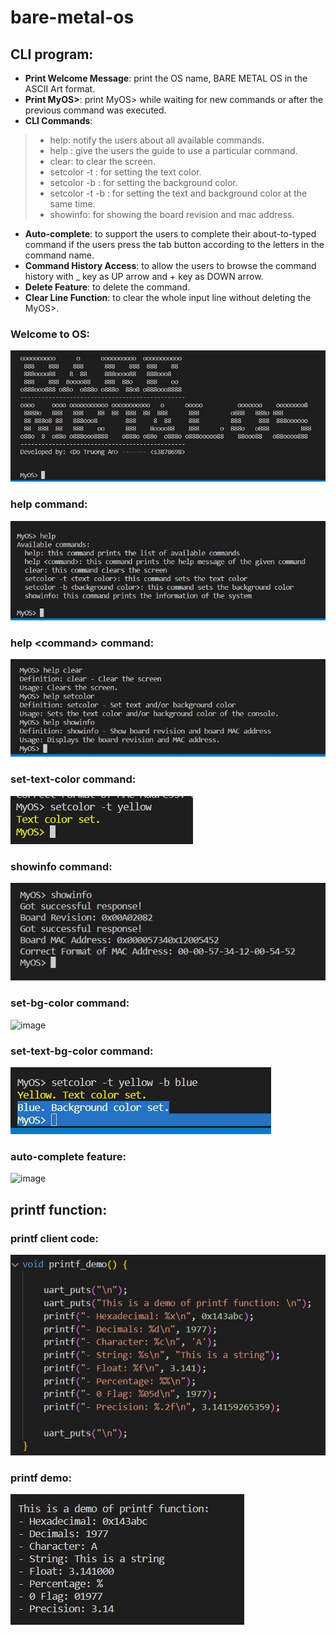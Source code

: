 # bare-metal-os

## CLI program:
- **Print Welcome Message**: print the OS name, BARE METAL OS in the ASCII Art format. 
- **Print MyOS>**: print MyOS> while waiting for new commands or after the previous command was executed. 
- **CLI Commands**:
> - help: notify the users about all available commands. 
> - help <command>: give the users the guide to use a particular command. 
> - clear: to clear the screen. 
> - setcolor -t <text-color>: for setting the text color. 
> - setcolor -b <background-color>: for setting the background color.
> - setcolor -t <text-color> -b <background-color>: for setting the text and background color at the same time. 
> - showinfo: for showing the board revision and mac address. 
- **Auto-complete**: to support the users to complete their about-to-typed command if the users press the tab button according to the letters in the command name.  
- **Command History Access**: to allow the users to browse the command history with _ key as UP arrow and + key as DOWN arrow.
- **Delete Feature**: to delete the command.
- **Clear Line Function**: to  clear the whole input line without deleting the MyOS>. 

### Welcome to OS:
![Alt text](https://github.com/andtr-2021/cli-printf-bare-metal-os/blob/master/osWelcome.JPG)

### help command:

![Alt text](https://github.com/andtr-2021/cli-printf-bare-metal-os/blob/master/help.JPG)

### help \<command\> command:

![Alt text](https://github.com/andtr-2021/cli-printf-bare-metal-os/blob/master/man.JPG)

### set-text-color command:

![Alt text](https://github.com/andtr-2021/cli-printf-bare-metal-os/blob/master/set%20text%20color.JPG)

### showinfo command: 

![Alt text](https://github.com/andtr-2021/cli-printf-bare-metal-os/blob/master/showinfo.JPG)

### set-bg-color command:

![image](https://github.com/andtr-2021/cli-printf-bare-metal-os/assets/79509067/f4024e84-6115-470f-8826-dcc997ce97c4)

### set-text-bg-color command:

![Alt text](https://github.com/andtr-2021/cli-printf-bare-metal-os/blob/master/settextbackground.JPG)

### auto-complete feature:

![image](https://github.com/andtr-2021/cli-printf-bare-metal-os/assets/79509067/8b8e3eb0-aede-41d9-a207-388960925645)

## printf function:

### printf client code:

![Alt text](https://github.com/andtr-2021/cli-printf-bare-metal-os/blob/master/printf%20code.JPG)

### printf demo:

![Alt text](https://github.com/andtr-2021/cli-printf-bare-metal-os/blob/master/printf%20demo.JPG)

